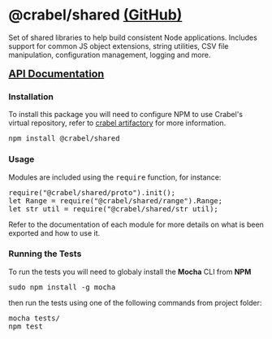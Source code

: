 <!-- 
    README.md is provided in HTML format to avoid rendering issues with JSDoc using the 
    TUI Template.
-->

<h1><b>@crabel/shared</b> <a href="https://git2.hq.crabel.com/node-common/shared">(GitHub)</a></h1>
Set of shared libraries to help build consistent Node applications. Includes support 
for common JS object extensions, string utilities, CSV file manipulation, 
configuration management, logging and more.<br><br><a style="font-size: 20px;"
        href="https://git2.hq.crabel.com/pages/node-common/shared">
    <b>API Documentation</b>
</a>

<h3><b>Installation</b></h3>
To install this package you will need to configure NPM to use Crabel's virtual repository,
refer to <a href="https://artifactory.hq.crabel.com">crabel artifactory</a> for more
information.
<pre>npm install @crabel/shared</pre>

<h3><b>Usage</b></h3>
Modules are included using the <tt>require</tt> function, for instance:
<pre>
require("@crabel/shared/proto").init();
let Range = require("@crabel/shared/range").Range;
let str_util = require("@crabel/shared/str_util);
</pre>

Refer to the documentation of each module for more details on what is been exported and
how to use it.

<h3><b>Running the Tests</b></h3>
To run the tests you will need to globaly install the <b>Mocha</b> CLI from <b>NPM</b>
<pre>sudo npm install -g mocha</pre>
then run the tests using one of the following commands from project folder:
<pre>
mocha tests/
npm test
</pre>
